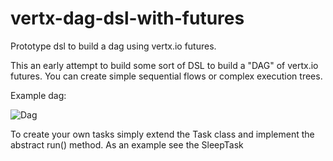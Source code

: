 # vertx-dag-dsl-with-futures
Prototype dsl to build a dag using vertx.io futures.

This an early attempt to build some sort of DSL to build a "DAG" of vertx.io futures. You can create simple sequential flows or complex execution trees.

Example dag:

![Dag](
https://raw.githubusercontent.com/javadevmtl/vertx-dag-dsl-with-futures/master/dag.png)

To create your own tasks simply extend the Task class and implement the abstract run() method. As an example see the SleepTask 
